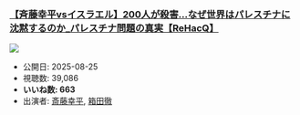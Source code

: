 ### [【斉藤幸平vsイスラエル】200人が殺害…なぜ世界はパレスチナに沈黙するのか_パレスチナ問題の真実【ReHacQ】](https://www.youtube.com/watch?v=sDwgzxWvwwg)
[![](https://img.youtube.com/vi/sDwgzxWvwwg/sddefault.jpg)](https://www.youtube.com/watch?v=sDwgzxWvwwg)
-   公開日: 2025-08-25
-   視聴数: 39,086
-   **いいね数: 663**
-   出演者: [斎藤幸平](/rehacq_fan/people/斎藤幸平 "wikilink"), [箱田徹](/rehacq_fan/people/箱田徹 "wikilink")
